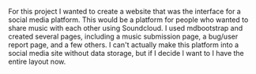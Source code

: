 For this project I wanted to create a website that was the interface for a social media platform. This would be a platform for people who wanted to share music with each other using Soundcloud. I used mdbootstrap and created several pages, including a music submission page, a bug/user report page, and a few others. I can't actually make this platform into a social media site without data storage, but if I decide I want to I have the entire layout now.